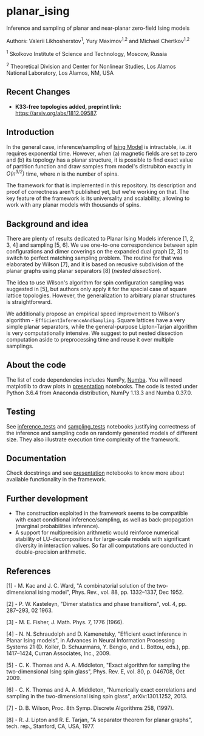 # planar_ising

Inference and sampling of planar and near-planar zero-field Ising models

Authors: Valerii Likhosherstov<sup>1</sup>, Yury Maximov<sup>1,2</sup> and Michael Chertkov<sup>1,2</sup>

<sup>1</sup> Skolkovo Institute of Science and Technology, Moscow, Russia

<sup>2</sup> Theoretical Division and Center for Nonlinear Studies, Los Alamos National Laboratory, Los Alamos, NM, USA

## Recent Changes

- **K33-free topologies added, preprint link:** https://arxiv.org/abs/1812.09587.

## Introduction

In the general case, inference/sampling of [Ising Model](https://en.wikipedia.org/wiki/Ising_model) is intractable, i.e. it requires exponential time. However, when (a) magnetic fields are set to zero and (b) its topology has a planar structure, it is possible to find exact value of partition function and draw samples from model's distrubiton exactly in *O(n<sup>3/2</sup>)* time, where *n* is the number of spins.

The framework for that is implemented in this repository. Its description and proof of correctness aren't published yet, but we're working on that. The key feature of the framework is its universality and scalability, allowing to work with any planar models with thousands of spins.


## Background and idea

There are plenty of results dedicated to Planar Ising Models inference [1, 2, 3, 4] and sampling [5, 6]. We use one-to-one correspondence between spin configurations and dimer coverings on the expanded dual graph [2, 3] to switch to perfect matching sampling problem. The routine for that was elaborated by Wilson [7], and it is based on recusive subdivision of the planar graphs using planar separators [8] (*nested dissection*). 

The idea to use Wilson's algorithm for spin configuration sampling was suggested in [5], but authors only apply it for the special case of square lattice topologies. However, the generalization to arbitrary planar structures is straightforward.

We additionally propose an empirical speed improvement to Wilson's algorithm - `EfficientInferenceAndSampling`. Square lattices have a very simple planar separators, while the general-purpose Lipton-Tarjan algorithm is very computationally intensive. We suggest to put nested dissection computation aside to preprocessing time and reuse it over multiple samplings.


## About the code

The list of code dependencies includes NumPy, [Numba](https://numba.pydata.org/). You will need matplotlib to draw plots in [presentation](https://github.com/ValeryTyumen/planar_ising/blob/master/presentation_notebooks) notebooks. The code is tested under Python 3.6.4 from Anaconda distribution, NumPy 1.13.3 and Numba 0.37.0.


## Testing

See [inference_tests](https://github.com/ValeryTyumen/planar_ising/blob/master/test_notebooks/inference_tests.ipynb) and [sampling_tests](https://github.com/ValeryTyumen/planar_ising/blob/master/test_notebooks/sampling_tests.ipynb) notebooks justifying correctness of the inference and sampling code on randomly generated models of different size. They also illustrate execution time complexity of the framework.


## Documentation

Check docstrings and see [presentation](https://github.com/ValeryTyumen/planar_ising/blob/master/presentation_notebooks) notebooks to know more about available functionality in the framework.


## Further development

- The construction exploited in the framework seems to be compatible with exact conditional inference/sampling, as well as back-propagation (marginal probabilities inference).
- A support for multiprecision arithmetic would reinforce numerical stability of LU-decompositions for large-scale models with significant diversity in interaction values. So far all computations are conducted in double-precision arithmetic.

## References

[1] - M. Kac and J. C. Ward, "A combinatorial solution of the two-dimensional ising model", Phys. Rev., vol. 88, pp. 1332–1337, Dec 1952.

[2] - P. W. Kasteleyn, "Dimer statistics and phase transitions", vol. 4, pp. 287–293, 02 1963.

[3] - M. E. Fisher, J. Math. Phys. 7, 1776 (1966).

[4] - N. N. Schraudolph and D. Kamenetsky, "Efficient exact inference in Planar Ising models", in Advances in Neural Information Processing Systems 21 (D. Koller, D. Schuurmans, Y. Bengio, and L. Bottou, eds.), pp. 1417–1424, Curran Associates, Inc., 2009.

[5] - C. K. Thomas and A. A. Middleton, "Exact algorithm for sampling the two-dimensional Ising spin glass", Phys. Rev. E, vol. 80, p. 046708, Oct 2009.

[6] - C. K. Thomas and A. A. Middleton, "Numerically exact correlations and sampling in the
two-dimensional ising spin glass", arXiv:1301.1252, 2013.

[7] -  D. B. Wilson, Proc. 8th Symp. Discrete Algorithms 258, (1997).

[8] - R. J. Lipton and R. E. Tarjan, "A separator theorem for planar graphs", tech. rep., Stanford, CA, USA, 1977.
